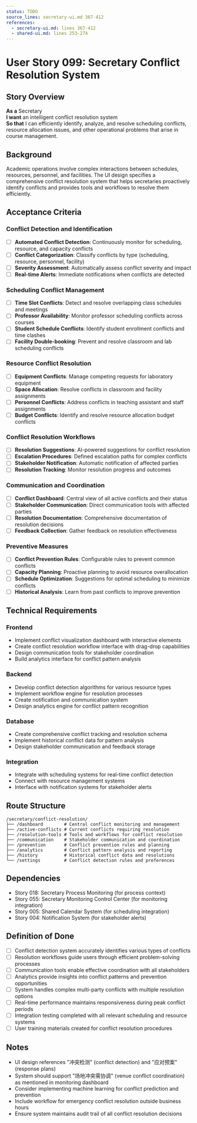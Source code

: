 ```yaml
---
status: TODO
source_lines: secretary-ui.md 367-412
references:
  - secretary-ui.md: lines 367-412
  - shared-ui.md: lines 253-274
---
```


# User Story 099: Secretary Conflict Resolution System

## Story Overview

**As a** Secretary  
**I want** an intelligent conflict resolution system  
**So that** I can efficiently identify, analyze, and resolve scheduling conflicts, resource allocation issues, and other operational problems that arise in course management.

## Background

Academic operations involve complex interactions between schedules, resources, personnel, and facilities. The UI design specifies a comprehensive conflict resolution system that helps secretaries proactively identify conflicts and provides tools and workflows to resolve them efficiently.

## Acceptance Criteria

### Conflict Detection and Identification
- [ ] **Automated Conflict Detection**: Continuously monitor for scheduling, resource, and capacity conflicts
- [ ] **Conflict Categorization**: Classify conflicts by type (scheduling, resource, personnel, facility)
- [ ] **Severity Assessment**: Automatically assess conflict severity and impact
- [ ] **Real-time Alerts**: Immediate notifications when conflicts are detected

### Scheduling Conflict Management
- [ ] **Time Slot Conflicts**: Detect and resolve overlapping class schedules and meetings
- [ ] **Professor Availability**: Monitor professor scheduling conflicts across courses
- [ ] **Student Schedule Conflicts**: Identify student enrollment conflicts and time clashes
- [ ] **Facility Double-booking**: Prevent and resolve classroom and lab scheduling conflicts

### Resource Conflict Resolution
- [ ] **Equipment Conflicts**: Manage competing requests for laboratory equipment
- [ ] **Space Allocation**: Resolve conflicts in classroom and facility assignments
- [ ] **Personnel Conflicts**: Address conflicts in teaching assistant and staff assignments
- [ ] **Budget Conflicts**: Identify and resolve resource allocation budget conflicts

### Conflict Resolution Workflows
- [ ] **Resolution Suggestions**: AI-powered suggestions for conflict resolution
- [ ] **Escalation Procedures**: Defined escalation paths for complex conflicts
- [ ] **Stakeholder Notification**: Automatic notification of affected parties
- [ ] **Resolution Tracking**: Monitor resolution progress and outcomes

### Communication and Coordination
- [ ] **Conflict Dashboard**: Central view of all active conflicts and their status
- [ ] **Stakeholder Communication**: Direct communication tools with affected parties
- [ ] **Resolution Documentation**: Comprehensive documentation of resolution decisions
- [ ] **Feedback Collection**: Gather feedback on resolution effectiveness

### Preventive Measures
- [ ] **Conflict Prevention Rules**: Configurable rules to prevent common conflicts
- [ ] **Capacity Planning**: Proactive planning to avoid resource overallocation
- [ ] **Schedule Optimization**: Suggestions for optimal scheduling to minimize conflicts
- [ ] **Historical Analysis**: Learn from past conflicts to improve prevention

## Technical Requirements

### Frontend
- Implement conflict visualization dashboard with interactive elements
- Create conflict resolution workflow interface with drag-drop capabilities
- Design communication tools for stakeholder coordination
- Build analytics interface for conflict pattern analysis

### Backend
- Develop conflict detection algorithms for various resource types
- Implement workflow engine for resolution processes
- Create notification and communication system
- Design analytics engine for conflict pattern recognition

### Database
- Create comprehensive conflict tracking and resolution schema
- Implement historical conflict data for pattern analysis
- Design stakeholder communication and feedback storage

### Integration
- Integrate with scheduling systems for real-time conflict detection
- Connect with resource management systems
- Interface with notification systems for stakeholder alerts

## Route Structure
```
/secretary/conflict-resolution/
├── /dashboard        # Central conflict monitoring and management
├── /active-conflicts # Current conflicts requiring resolution
├── /resolution-tools # Tools and workflows for conflict resolution
├── /communication    # Stakeholder communication and coordination
├── /prevention       # Conflict prevention rules and planning
├── /analytics        # Conflict pattern analysis and reporting
├── /history          # Historical conflict data and resolutions
└── /settings         # Conflict detection rules and preferences
```

## Dependencies
- Story 018: Secretary Process Monitoring (for process context)
- Story 055: Secretary Monitoring Control Center (for monitoring integration)
- Story 005: Shared Calendar System (for scheduling integration)
- Story 004: Notification System (for stakeholder alerts)

## Definition of Done
- [ ] Conflict detection system accurately identifies various types of conflicts
- [ ] Resolution workflows guide users through efficient problem-solving processes
- [ ] Communication tools enable effective coordination with all stakeholders
- [ ] Analytics provide insights into conflict patterns and prevention opportunities
- [ ] System handles complex multi-party conflicts with multiple resolution options
- [ ] Real-time performance maintains responsiveness during peak conflict periods
- [ ] Integration testing completed with all relevant scheduling and resource systems
- [ ] User training materials created for conflict resolution procedures

## Notes
- UI design references "冲突检测" (conflict detection) and "应对预案" (response plans)
- System should support "场地冲突需协调" (venue conflict coordination) as mentioned in monitoring dashboard
- Consider implementing machine learning for conflict prediction and prevention
- Include workflow for emergency conflict resolution outside business hours
- Ensure system maintains audit trail of all conflict resolution decisions